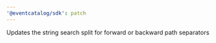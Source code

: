 ```yaml
---
'@eventcatalog/sdk': patch
---
```


Updates the string search split for forward or backward path separators
